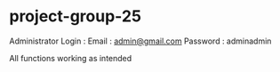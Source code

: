 # project-group-25
Administrator Login : 
  Email : admin@gmail.com
  Password : adminadmin

All functions working as intended
